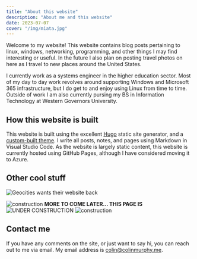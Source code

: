 ```yaml
---
title: "About this website"
description: "About me and this website"
date: 2023-07-07
cover: "/img/miata.jpg"
---
```


Welcome to my website! This website contains blog posts pertaining to linux,
windows, networking, programming, and other things I may find interesting or
useful. In the future I also plan on posting travel photos on here as I travel
to new places around the United States.

<!--more-->

I currently work as a systems engineer in the higher education sector. Most of
my day to day work revolves around supporting Windows and Microsoft 365
infrastructure, but I do get to and enjoy using Linux from time to time. Outside
of work I am also currently pursing my BS in Information Technology at
Western Governors University.

## How this website is built

This website is built using the excellent [Hugo][hugo] static site generator,
and a [custom-built theme][theme]. I write all posts, notes, and pages using
Markdown in Visual Studio Code. As the website is largely static content, this
website is currently hosted using GitHub Pages, although I have considered
moving it to Azure.

## Other cool stuff

<div class="center">

![Geocities wants their website back](/img/lol/construction1.gif)

![construction](/img/lol/construction.gif)
**MORE TO COME LATER... THIS PAGE IS**
![UNDER CONSTRUCTION](/img/lol/construction2.gif)
![construction](/img/lol/construction.gif)

</div>

## Contact me

If you have any comments on the site, or just want to say hi, you can reach out
to me via email. My email address is colin@colinmurphy.me.

[hugo]:https://gohugo.io
[theme]:https://github.com/colinmurphy1/hugo-theme-tux
